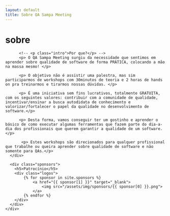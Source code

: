 ```yaml
---
layout: default
title: Sobre QA Sampa Meeting
---
```


<div class="about">
  <h1 class="pageTitle">sobre</h1>
  <div class="about-wrapper">
	  <div class="about-text">
		  <!-- <p class="intro">Para quem?</p>
		  <p>Profissionais que desejam aprender sobre qualidade de software ou que desejam ingressar na área</p> -->

		  <!-- <p class="intro">Por que?</p> -->
		  <p> O QA Sampa Meeting surgiu da necessidade que sentimos em aprender sobre qualidade de software de forma PRÁTICA, colocando a mão na massa mesmo! </p>
		  
		  <p> O objetivo não é assistir uma palestra, mas sim participarmos de workshops com 30minutos de teoria e 2 horas de hands on pra treinarmos e tirarmos nossas dúvidas. </p> 
		  
		  <p> É uma iniciativa sem fins lucrativos, totalmente GRATUITA, com os seguintes valores: contribuir com a comunidade de qualidade, incentivar/ensinar a busca autodidata de conhecimento e valorizar/fortalecer o papel da qualidade no desenvolvimento de software.</p> 
		  
		  <p> Desta forma, vamos conseguir ter um gostinho e aprender o básico de como executar algumas ferramentas que fazem parte do dia-a-dia dos profissionais que querem garantir a qualidade de um software. </p> 
		  
		   <p> Estes workshops são direcionados para qualquer profissional que trabalhe ou queira aprender sobre qualidade de software e não somente para QAs.</p>
	  </div>

	  <div class="sponsors">
	  	<h5>Patrocínio</h5>
	  	<div class="logos">
		    {% for sponsor in site.sponsors %}
		      	<a href="{{ sponsor[1] }}" target="_blank">
		      		<img src="/assets/img/sponsors/{{ sponsor[0] }}.png">
		      	</a>
		    {% endfor %}
		</div>
	  </div>
	</div>
</div>

